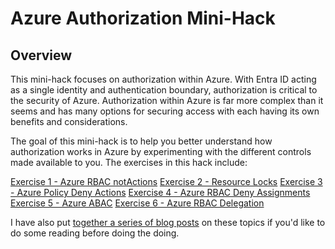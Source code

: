 # Azure Authorization Mini-Hack

## Overview
This mini-hack focuses on authorization within Azure. With Entra ID acting as a single identity and authentication boundary, authorization is critical to the security of Azure. Authorization within Azure is far more complex than it seems and has many options for securing access with each having its own benefits and considerations.

The goal of this mini-hack is to help you better understand how authorization works in Azure by experimenting with the different controls made available to you. The exercises in this hack include:

[Exercise 1 - Azure RBAC notActions](exercises/exercise1.md)
[Exercise 2 - Resource Locks](exercises/exercise2.md)
[Exercise 3 - Azure Policy Deny Actions](exercises/exercise3.md)
[Exercise 4 - Azure RBAC Deny Assignments](exercises/exercise4.md)
[Exercise 5 - Azure ABAC](exercises/exercise5.md)
[Exercise 6 - Azure RBAC Delegation](exercises/exercise6.md)

I have also put [together a series of blog posts](https://journeyofthegeek.com/2024/02/11/azure-authorization-the-basics/) on these topics if you'd like to do some reading before doing the doing.